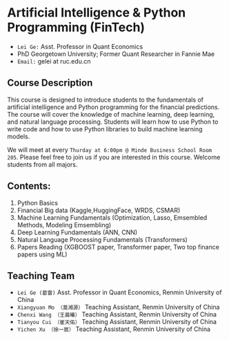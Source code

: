 # Artificial Intelligence & Python Programming (FinTech)
- `Lei Ge:` Asst. Professor in Quant Economics
-  PhD Georgetown University; Former Quant Researcher in Fannie Mae
- `Email:` gelei at ruc.edu.cn

## Course Description
This course is designed to introduce students to the fundamentals of artificial intelligence and Python programming for the financial predictions. The course will cover the knowledge of machine learning, deep learning, and natural language processing. Students will learn how to use Python to write code and how to use Python libraries to build machine learning models. 

We will meet at every `Thurday at 6:00pm @ Minde Business School Room 205`. Please feel free to join us if you are interested in this course. Welcome students from all majors.

## Contents:
1. Python Basics 
2. Financial Big data (Kaggle,HuggingFace, WRDS, CSMAR)
3. Machine Learning Fundamentals (Optimization, Lasso, Emsembled Methods, Modeling Emsembling)
4. Deep Learning Fundamentals (ANN, CNN)
5. Natural Language Processing Fundamentals (Transformers)
6. Papers Reading (XGBOOST paper, Transformer paper, Two top finance papers using ML)


## Teaching Team 
- `Lei Ge (葛雷)` Asst. Professor in Quant Economics, Renmin University of China
- `Xiangyuan Mo （莫湘源）`  Teaching Assistant, Renmin University of China
- `Chenxi Wang （王晨曦）` Teaching Assistant, Renmin University of China
- `Tianyou Cui （崔天佑）` Teaching Assistant, Renmin University of China
- `Yichen Xu （徐一宸）` Teaching Assistant, Renmin University of China
